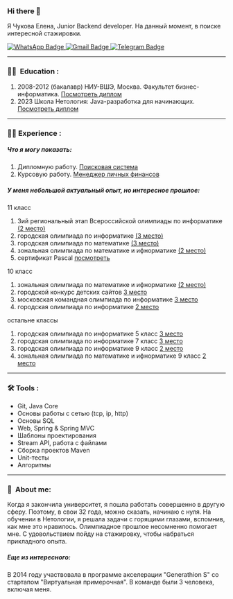 ### Hi there 👋

Я Чукова Елена, Junior Backend developer.
На данный момент, в поиске интересной стажировки.

<div id="badges">
  <a href="https://wa.me/79067811858">
    <img src="https://img.shields.io/badge/WhatsApp-green?logo=WhatsApp&logoColor=white" alt="WhatsApp Badge"/>
  </a>
  <a href="mailto:chukova1991@gmail.com">
    <img src="https://img.shields.io/badge/Gmail-red?logo=Gmail&logoColor=white" alt="Gmail Badge"/>
  </a>
  <a href="https://t.me/alenkakomi">
    <img src="https://img.shields.io/badge/Telegram-blue?logo=Telegram&logoColor=white" alt="Telegram Badge"/>
  </a>
</div>

---
### :woman_student:  Education :
1. 2008-2012 (бакалавр) НИУ-ВШЭ, Москва. Факультет бизнес-информатика. [Посмотреть диплом](https://github.com/Aaaleenka/documents/blob/main/1.jpeg)
2. 2023 Школа Нетология: Java-разработка для начинающих. [Посмотреть диплом](https://github.com/Aaaleenka/documents/blob/main/certificate.pdf)
---
### :woman_technologist: Experience :
##### **Что я могу показать:**
1. Дипломную работу. [Поисковая система](https://github.com/Aaaleenka/pcs-final-diplom)
2. Курсовую работу. [Менеджер личных финансов](https://github.com/Aaaleenka/FinanceManager)

##### **У меня небольшой актуальный опыт, но интересное прошлое:**

11 класс
1. 3ий региональный этап Всероссийской олимпиады по информатике [(2 место)](https://github.com/Aaaleenka/documents/blob/main/photo_2023-09-27%2013.38.13.jpeg)
2. городская олимпиада по информатике [(3 место)](https://github.com/Aaaleenka/documents/blob/main/photo_2023-09-27%2013.38.16.jpeg)
3. городская олимпиада по математике [(3 место)](https://github.com/Aaaleenka/documents/blob/main/photo_2023-09-27%2013.38.13.jpeg)
4. зональная олимпиада по математике и ифнорматике [(2 место)](https://github.com/Aaaleenka/documents/blob/main/photo_2023-09-27%2013.38.17.jpeg)
5. сертификат Pascal [посмотреть](https://github.com/Aaaleenka/documents/blob/main/photo_2023-09-27%2013.38.15.jpeg)

10 класс
1. зональная олимпиада по математике и ифнорматике [(2 место)](https://github.com/Aaaleenka/documents/blob/main/photo_2023-09-27%2013.48.48.jpeg)
2. городской конкурс детских сайтов [3 место](https://github.com/Aaaleenka/documents/blob/main/photo_2023-09-27%2013.48.46.jpeg)
3. московская командная олимпиада по информатике [3 место](https://github.com/Aaaleenka/documents/blob/main/photo_2023-09-27%2013.48.47.jpeg)
4. городская олимпиада по информатике [2 место](https://github.com/Aaaleenka/documents/blob/main/photo_2023-09-27%2013.50.17%20(1).jpeg)

остальне классы
1. городская олимпиада по информатике 5 класс [3 место](https://github.com/Aaaleenka/documents/blob/main/photo_2023-09-27%2013.50.14.jpeg)
2. городская олимпиада по информатике 7 класс [3 место](https://github.com/Aaaleenka/documents/blob/main/photo_2023-09-27%2013.50.15.jpeg)
3. городская олимпиада по информатике 9 класс [2 место](https://github.com/Aaaleenka/documents/blob/main/photo_2023-09-27%2013.50.16.jpeg)
4. зональная олимпиада по математике и ифнорматике 9 класс [2 место](https://github.com/Aaaleenka/documents/blob/main/photo_2023-09-27%2013.50.17.jpeg)

---
### :hammer_and_wrench: Tools :

+ Git, Java Core
+ Основы работы с сетью (tcp, ip, http)
+ Основы SQL
+ Web, Spring & Spring MVC
+ Шаблоны проектирования
+ Stream API, работа с файлами 
+ Cборка проектов Maven
+ Unit-тесты
+ Алгоритмы
____
### :woman:  About me:

Когда я закончила университет, я пошла работать совершенно в другую сферу. Поэтому, в свои 32 года, можно сказать, начинаю с нуля. 
На обучении в Нетологии, я решала задачи с горящими глазами, вспомнив, как мне это нравилось. Олимпиадное прошлое несомненно помогает мне. С удовольствием пойду на стажировку, чтобы набраться прикладного опыта. 

##### **Еще из интересного:**

В 2014 году участвовала в программе акселерации "Generathion S" со стартапом "Виртуальная примерочная". В команде были 3 человека, включая меня. 

<!--
**Aaaleenka/aaaleenka** is a ✨ _special_ ✨ repository because its `README.md` (this file) appears on your GitHub profile.

Here are some ideas to get you started:

- 🔭 I’m currently working on ...
- 🌱 I’m currently learning ...
- 👯 I’m looking to collaborate on ...
- 🤔 I’m looking for help with ...
- 💬 Ask me about ...
- 📫 How to reach me: ...
- 😄 Pronouns: ...
- ⚡ Fun fact: ...
-->

